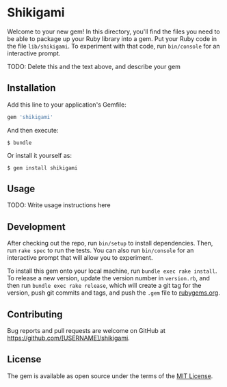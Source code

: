 # Shikigami

Welcome to your new gem! In this directory, you'll find the files you need to be able to package up your Ruby library into a gem. Put your Ruby code in the file `lib/shikigami`. To experiment with that code, run `bin/console` for an interactive prompt.

TODO: Delete this and the text above, and describe your gem

## Installation

Add this line to your application's Gemfile:

```ruby
gem 'shikigami'
```

And then execute:

    $ bundle

Or install it yourself as:

    $ gem install shikigami

## Usage

TODO: Write usage instructions here

## Development

After checking out the repo, run `bin/setup` to install dependencies. Then, run `rake spec` to run the tests. You can also run `bin/console` for an interactive prompt that will allow you to experiment.

To install this gem onto your local machine, run `bundle exec rake install`. To release a new version, update the version number in `version.rb`, and then run `bundle exec rake release`, which will create a git tag for the version, push git commits and tags, and push the `.gem` file to [rubygems.org](https://rubygems.org).

## Contributing

Bug reports and pull requests are welcome on GitHub at https://github.com/[USERNAME]/shikigami.


## License

The gem is available as open source under the terms of the [MIT License](http://opensource.org/licenses/MIT).

